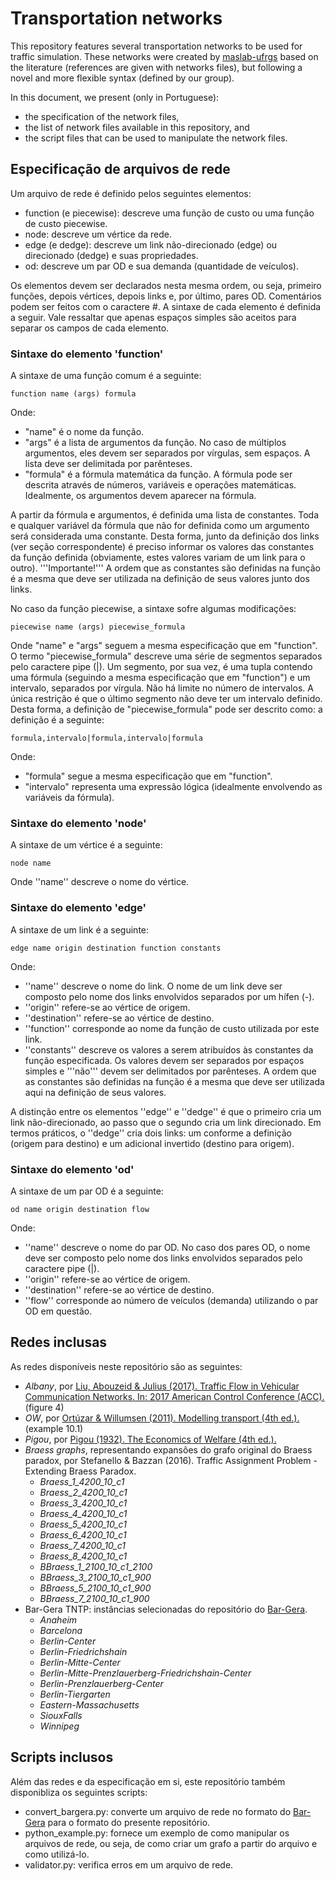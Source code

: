 # Transportation networks
This repository features several transportation networks to be used for traffic simulation. 
These networks were created by [maslab-ufrgs](https://github.com/maslab-ufrgs) based on the literature (references are given with networks files), but following a novel and more flexible syntax (defined by our group). 

In this document, we present (only in Portuguese): 
* the specification of the network files, 
* the list of network files available in this repository, and 
* the script files that can be used to manipulate the network files.

## Especificação de arquivos de rede
Um arquivo de rede é definido pelos seguintes elementos:
* function (e piecewise): descreve uma função de custo ou uma função de custo piecewise.
* node: descreve um vértice da rede.
* edge (e dedge): descreve um link não-direcionado (edge) ou direcionado (dedge) e suas propriedades.
* od: descreve um par OD e sua demanda (quantidade de veículos).

Os elementos devem ser declarados nesta mesma ordem, ou seja, primeiro funções, depois vértices, depois links e, por último, pares OD. 
Comentários podem ser feitos com o caractere #. 
A sintaxe de cada elemento é definida a seguir. Vale ressaltar que apenas espaços simples são aceitos para separar os campos de cada elemento.

### Sintaxe do elemento 'function'
A sintaxe de uma função comum é a seguinte:
```
function name (args) formula
```

Onde:
* "name" é o nome da função.
* "args" é a lista de argumentos da função. No caso de múltiplos argumentos, eles devem ser separados por vírgulas, sem espaços. A lista deve ser delimitada por parênteses. 
* "formula" é a fórmula matemática da função. A fórmula pode ser descrita através de números, variáveis e operações matemáticas. Idealmente, os argumentos devem aparecer na fórmula.

A partir da fórmula e argumentos, é definida uma lista de constantes. Toda e qualquer variável da fórmula que não for definida como um argumento será considerada uma constante. Desta forma, junto da definição dos links (ver seção correspondente) é preciso informar os valores das constantes da função definida (obviamente, estes valores variam de um link para o outro). '''Importante!''' A ordem que as constantes são definidas na função é a mesma que deve ser utilizada na definição de seus valores junto dos links.

No caso da função piecewise, a sintaxe sofre algumas modificações:
```
piecewise name (args) piecewise_formula
```

Onde "name" e "args" seguem a mesma especificação que em "function". 
O termo "piecewise_formula" descreve uma série de segmentos separados pelo caractere pipe (|). Um segmento, por sua vez, é uma tupla contendo uma fórmula (seguindo a mesma especificação que em "function") e um intervalo, separados por vírgula. Não há limite no número de intervalos. A única restrição é que o último segmento não deve ter um intervalo definido. Desta forma, a definição de "piecewise_formula" pode ser descrito como:
a definição é a seguinte:
```
formula,intervalo|formula,intervalo|formula
```

Onde:
* "formula" segue a mesma especificação que em "function".
* "intervalo" representa uma expressão lógica (idealmente envolvendo as variáveis da fórmula).

### Sintaxe do elemento 'node'
A sintaxe de um vértice é a seguinte:
```
node name
```

Onde ''name'' descreve o nome do vértice.

### Sintaxe do elemento 'edge'
A sintaxe de um link é a seguinte:
```
edge name origin destination function constants
```

Onde:
* ''name'' descreve o nome do link. O nome de um link deve ser composto pelo nome dos links envolvidos separados por um hífen (-).
* ''origin'' refere-se ao vértice de origem.
* ''destination'' refere-se ao vértice de destino.
* ''function'' corresponde ao nome da função de custo utilizada por este link.
* ''constants'' descreve os valores a serem atribuídos às constantes da função especificada. Os valores devem ser separados por espaços simples e '''não''' devem ser delimitados por parênteses. A ordem que as constantes são definidas na função é a mesma que deve ser utilizada aqui na definição de seus valores. 

A distinção entre os elementos ''edge'' e ''dedge'' é que o primeiro cria um link não-direcionado, ao passo que o segundo cria um link direcionado. Em termos práticos, o ''dedge'' cria dois links: um conforme a definição (origem para destino) e um adicional invertido (destino para origem).

### Sintaxe do elemento 'od'
A sintaxe de um par OD é a seguinte:
```
od name origin destination flow
```

Onde:
* ''name'' descreve o nome do par OD. No caso dos pares OD, o nome deve ser composto pelo nome dos links envolvidos separados pelo caractere pipe (|).
* ''origin'' refere-se ao vértice de origem.
* ''destination'' refere-se ao vértice de destino.
* ''flow'' corresponde ao número de veículos (demanda) utilizando o par OD em questão.

## Redes inclusas

As redes disponíveis neste repositório são as seguintes:
* *Albany*, por [Liu, Abouzeid & Julius (2017). Traffic Flow in Vehicular Communication Networks. In: 2017 American Control Conference (ACC).](http://www.doi.org/10.23919/ACC.2017.7963812) (figure 4)
* *OW*, por [Ortúzar & Willumsen (2011). Modelling transport (4th ed.).](https://books.google.com/books?id=qWa5MyS4CiwC) (example 10.1)
* *Pigou*, por [Pigou (1932). The Economics of Welfare (4th ed.).](http://oll.libertyfund.org/titles/1410)
* *Braess graphs*, representando expansões do grafo original do Braess paradox, por Stefanello & Bazzan (2016). Traffic Assignment Problem - Extending Braess Paradox. 
  - *Braess_1_4200_10_c1*
  - *Braess_2_4200_10_c1*
  - *Braess_3_4200_10_c1*
  - *Braess_4_4200_10_c1*
  - *Braess_5_4200_10_c1*
  - *Braess_6_4200_10_c1*
  - *Braess_7_4200_10_c1*
  - *Braess_8_4200_10_c1*
  - *BBraess_1_2100_10_c1_2100*
  - *BBraess_3_2100_10_c1_900*
  - *BBraess_5_2100_10_c1_900*
  - *BBraess_7_2100_10_c1_900*
* Bar-Gera TNTP: instâncias selecionadas do repositório do [Bar-Gera](https://github.com/bstabler/TransportationNetworks).
  - *Anaheim*
  - *Barcelona*
  - *Berlin-Center*
  - *Berlin-Friedrichshain*
  - *Berlin-Mitte-Center*
  - *Berlin-Mitte-Prenzlauerberg-Friedrichshain-Center*
  - *Berlin-Prenzlauerberg-Center*
  - *Berlin-Tiergarten*
  - *Eastern-Massachusetts*
  - *SiouxFalls*
  - *Winnipeg*

## Scripts inclusos

Além das redes e da especificação em si, este repositório também disponibliza os seguintes scripts:
* convert_bargera.py: converte um arquivo de rede no formato do [Bar-Gera](https://github.com/bstabler/TransportationNetworks) para o formato do presente repositório. 
* python_example.py: fornece um exemplo de como manipular os arquivos de rede, ou seja, de como criar um grafo a partir do arquivo e como utilizá-lo.
* validator.py: verifica erros em um arquivo de rede.
